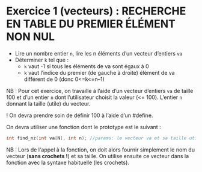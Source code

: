 # Exercice 1 (vecteurs) : RECHERCHE EN TABLE DU PREMIER ÉLÉMENT NON NUL

+ Lire un nombre entier `n`, lire les n éléments d’un vecteur d’entiers `va`
+ Déterminer `k` tel que :
  + `k` vaut -1 si tous les éléments de va sont égaux à 0 
  + `k` vaut l’indice du premier (de gauche à droite) élément de va différent de 0 (donc 0<=k<=n–1) 

NB : Pour cet exercice, on travaille à l’aide d’un vecteur d’entiers `va` de taille 100 et d’un
entier `n` dont l’utilisateur choisit la valeur (<= 100). L’entier `n` donnant la taille (utile) du vecteur.

! On devra prendre soin de définir 100 à l’aide d’un #define.

On devra utiliser une fonction dont le prototype est le suivant : 

```C
int find_nz(int va[N], int n); //params: le vecteur va et sa taille utile n (retourne -1 si tous les éléments à 0, sinon l'indice de la 1ere val non nulle).
```

NB : Lors de l'appel à la fonction, on doit alors fournir simplement le nom du vecteur (**sans crochets !**) et sa taille. On utilise ensuite ce vecteur dans la fonction avec la syntaxe habituelle (les crochets).
